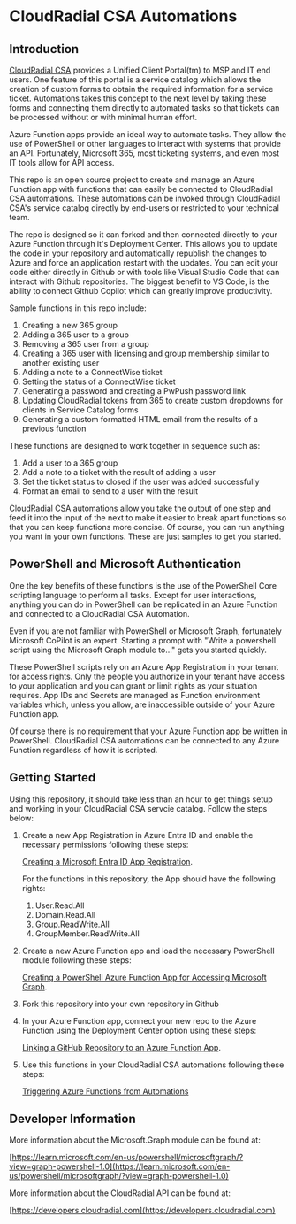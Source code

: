 # CloudRadial CSA Automations


## Introduction ##

[CloudRadial CSA](https://www.cloudradial.com/csa) provides a Unified Client Portal(tm) to MSP and IT end users. One feature of this portal is a service catalog which allows the creation of custom forms to obtain the required information for a service ticket. Automations takes this concept to the next level by taking these forms and connecting them directly to automated tasks so that tickets can be processed without or with minimal human effort.

Azure Function apps provide an ideal way to automate tasks. They allow the use of PowerShell or other languages to interact with systems that provide an API. Fortunately, Microsoft 365, most ticketing systems, and even most IT tools allow for API access.  

This repo is an open source project to create and manage an Azure Function app with functions that can easily be connected to CloudRadial CSA automations. These automations can be invoked through CloudRadial CSA's service catalog directly by end-users or restricted to your technical team.

The repo is designed so it can forked and then connected directly to your Azure Function through it's Deployment Center. This allows you to update the code in your repository and automatically republish the changes to Azure and force an application restart with the updates. You can edit your code either directly in Github or with tools like Visual Studio Code that can interact with Github repositories. The biggest benefit to VS Code, is the ability to connect Github Copilot which can greatly improve productivity.

Sample functions in this repo include:

1. Creating a new 365 group
2. Adding a 365 user to a group
3. Removing a 365 user from a group
4. Creating a 365 user with licensing and group membership similar to another existing user
5. Adding a note to a ConnectWise ticket
6. Setting the status of a ConnectWise ticket
7. Generating a password and creating a PwPush password link
8. Updating CloudRadial tokens from 365 to create custom dropdowns for clients in Service Catalog forms
9. Generating a custom formatted HTML email from the results of a previous function

These functions are designed to work together in sequence such as:

1. Add a user to a 365 group
2. Add a note to a ticket with the result of adding a user
3. Set the ticket status to closed if the user was added successfully
4. Format an email to send to a user with the result

CloudRadial CSA automations allow you take the output of one step and feed it into the input of the next to make it easier to break apart functions so that you can keep functions more concise. Of course, you can run anything you want in your own functions. These are just samples to get you started.


## PowerShell and Microsoft Authentication ##

One the key benefits of these functions is the use of the PowerShell Core scripting language to perform all tasks. Except for user interactions, anything you can do in PowerShell can be replicated in an Azure Function and connected to a CloudRadial CSA Automation.

Even if you are not familiar with PowerShell or Microsoft Graph, fortunately Microsoft CoPilot is an expert. Starting a prompt with "Write a powershell script using the Microsoft Graph module to..." gets you started quickly.

These PowerShell scripts rely on an Azure App Registration in your tenant for access rights. Only the people you authorize in your tenant have access to your application and you can grant or limit rights as your situation requires. App IDs and Secrets are managed as Function environment variables which, unless you allow, are inaccessible outside of your Azure Function app.

Of course there is no requirement that your Azure Function app be written in PowerShell. CloudRadial CSA automations can be connected to any Azure Function regardless of how it is scripted.


## Getting Started ##

Using this repository, it should take less than an hour to get things setup and working in your CloudRadial CSA servcie catalog. Follow the steps below:

1. Create a new App Registration in Azure Entra ID and enable the necessary permissions following these steps: 
   
   [Creating a Microsoft Entra ID App Registration](https://support.cloudradial.com/hc/en-us/articles/24672319005460-Creating-a-Microsoft-Entra-ID-App-Registration-for-Azure-Function-Authentication). 
   
   For the functions in this repository, the App should have the following rights:

   1. User.Read.All
   2. Domain.Read.All
   3. Group.ReadWrite.All
   4. GroupMember.ReadWrite.All

2. Create a new Azure Function app and load the necessary PowerShell module following these steps:
   
   [Creating a PowerShell Azure Function App for Accessing Microsoft Graph](https://support.cloudradial.com/hc/en-us/articles/23679141297428-Creating-a-PowerShell-Azure-Function-App-for-Accessing-Microsoft-Graph).

3. Fork this repository into your own repository in Github
4. In your Azure Function app, connect your new repo to the Azure Function using the Deployment Center option using these steps:

   [Linking a GitHub Repository to an Azure Function App](https://support.cloudradial.com/hc/en-us/articles/24672817200916-Linking-a-GitHub-Repository-to-an-Azure-Function-App).

1. Use this functions in your CloudRadial CSA automations following these steps:

   [Triggering Azure Functions from Automations](https://support.cloudradial.com/hc/en-us/articles/23874657151764-Triggering-Azure-Functions-from-Automations)


## Developer Information ##

More information about the Microsoft.Graph module can be found at:

[https://learn.microsoft.com/en-us/powershell/microsoftgraph/?view=graph-powershell-1.0](https://learn.microsoft.com/en-us/powershell/microsoftgraph/?view=graph-powershell-1.0)

More information about the CloudRadial API can be found at: 

[https://developers.cloudradial.com](https://developers.cloudradial.com)
